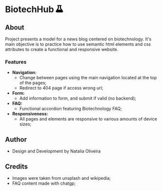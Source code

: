 # BiotechHub <img src="./assets/icon/logo.svg" width="24px" height="24px" alt="Flask">

## About
Project presents a model for a news blog centered on biotechnology.
It's main objective is to practice how to use semantic html elements and css attributes to create a functional and responsive website.

### Features
- <strong>Navigation:</strong> 
    - Change between pages using the main navigation located at the top of the pages;
    - Redirect to 404 page if access wrong url;
- <strong>Form:</strong> 
    - Add information to form, and submit if valid (no backend);
- <strong>FAQ:</strong>
    - Functional accordion featuring Biotechnology FAQ;
- <strong>Responsiveness:</strong>
    - All pages and elements are responsive to various amounts of device sizes;

## Author
- Design and Development by Natalia Oliveira

## Credits
- Images were taken from unsplash and wikipedia;
- FAQ content made with chatgp;
